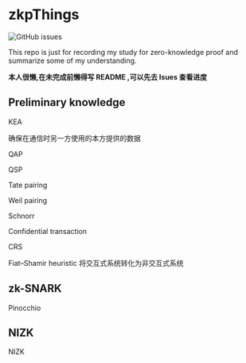 # zkpThings

![GitHub issues](https://img.shields.io/github/issues/Whisker17/zkpThings)

This repo is just for recording my study for zero-knowledge proof and summarize some of my understanding.

**本人很懒,在未完成前懒得写 README ,可以先去 Isues 查看进度**

## Preliminary knowledge

KEA

确保在通信时另一方使用的本方提供的数据

QAP

QSP

Tate pairing

Weil pairing

Schnorr

Confidential transaction

CRS

Fiat–Shamir heuristic
将交互式系统转化为非交互式系统

## zk-SNARK

Pinocchio


## NIZK

NIZK
